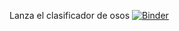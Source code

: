 
Lanza el clasificador de osos [![Binder](https://mybinder.org/badge_logo.svg)](https://mybinder.org/v2/gh/rausial/bear_voila/master?urlpath=%2Fvoila%2Frender%2Fbears_classifier.ipynb)
